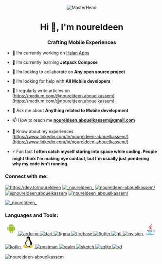 <p align="center">
  <img src="https://media.giphy.com/media/v1.Y2lkPTc5MGI3NjExOGhhaHllM2pqNWpmbnBkMjlmNTdyejh5N2o5dnd3OHd0d3V6ODl6cSZlcD12MV9pbnRlcm5hbF9naWZfYnlfaWQmY3Q9Zw/iIqmM5tTjmpOB9mpbn/giphy.gif" alt="MasterHead">
</p>



<h1 align="center">Hi 👋, I'm noureldeen</h1>
<h3 align="center">Crafting Mobile Experiences</h3>

- 🔭 I’m currently working on [Halan Apps](https://play.google.com/store/apps/details?id=com.halanuser&hl=en&gl=US&pli=1)

- 🌱 I’m currently learning **Jetpack Compose**

- 👯 I’m looking to collaborate on **Any open source project**

- 🤝 I’m looking for help with **All Mobile developers**

- 📝 I regularly write articles on [https://medium.com/@noureldeen.abouelkassem](https://medium.com/@noureldeen.abouelkassem)

- 💬 Ask me about **Anything related to Mobile development**

- 📫 How to reach me **noureldeen.abouelkassem@gmail.com**

- 📄 Know about my experiences [https://www.linkedin.com/in/noureldeen-abouelkassem/](https://www.linkedin.com/in/noureldeen-abouelkassem/)

- ⚡ Fun fact **I often catch myself staring into space while coding. People might think I'm making eye contact, but I'm usually just pondering why my code isn't running.**

<h3 align="left">Connect with me:</h3>
<p align="left">
<a href="https://dev.to/https://dev.to/noureldeen" target="blank"><img align="center" src="https://raw.githubusercontent.com/rahuldkjain/github-profile-readme-generator/master/src/images/icons/Social/devto.svg" alt="https://dev.to/noureldeen" height="30" width="40" /></a>
<a href="https://twitter.com/_noureldeen_" target="blank"><img align="center" src="https://raw.githubusercontent.com/rahuldkjain/github-profile-readme-generator/master/src/images/icons/Social/twitter.svg" alt="_noureldeen_" height="30" width="40" /></a>
<a href="https://linkedin.com/in/noureldeen-abouelkassem/" target="blank"><img align="center" src="https://raw.githubusercontent.com/rahuldkjain/github-profile-readme-generator/master/src/images/icons/Social/linked-in-alt.svg" alt="noureldeen-abouelkassem/" height="30" width="40" /></a>
<a href="https://medium.com/@noureldeen.abouelkassem" target="blank"><img align="center" src="https://raw.githubusercontent.com/rahuldkjain/github-profile-readme-generator/master/src/images/icons/Social/medium.svg" alt="@noureldeen.abouelkassem" height="30" width="40" /></a>
<a href="https://www.leetcode.com/noureldeen_abouelkassem/" target="blank"><img align="center" src="https://raw.githubusercontent.com/rahuldkjain/github-profile-readme-generator/master/src/images/icons/Social/leet-code.svg" alt="noureldeen_abouelkassem/" height="30" width="40" /></a>
<p align="left"> <a href="https://twitter.com/_noureldeen_" target="blank"><img src="https://img.shields.io/twitter/follow/_noureldeen_?logo=twitter&style=for-the-badge" alt="_noureldeen_" /></a> </p>
</p>

<h3 align="left">Languages and Tools:</h3>
<p align="left"> <a href="https://developer.android.com" target="_blank" rel="noreferrer"> <img src="https://raw.githubusercontent.com/devicons/devicon/master/icons/android/android-original-wordmark.svg" alt="android" width="40" height="40"/> </a> <a href="https://www.arduino.cc/" target="_blank" rel="noreferrer"> <img src="https://cdn.worldvectorlogo.com/logos/arduino-1.svg" alt="arduino" width="40" height="40"/> </a> <a href="https://dart.dev" target="_blank" rel="noreferrer"> <img src="https://www.vectorlogo.zone/logos/dartlang/dartlang-icon.svg" alt="dart" width="40" height="40"/> </a> <a href="https://www.figma.com/" target="_blank" rel="noreferrer"> <img src="https://www.vectorlogo.zone/logos/figma/figma-icon.svg" alt="figma" width="40" height="40"/> </a> <a href="https://firebase.google.com/" target="_blank" rel="noreferrer"> <img src="https://www.vectorlogo.zone/logos/firebase/firebase-icon.svg" alt="firebase" width="40" height="40"/> </a> <a href="https://flutter.dev" target="_blank" rel="noreferrer"> <img src="https://www.vectorlogo.zone/logos/flutterio/flutterio-icon.svg" alt="flutter" width="40" height="40"/> </a> <a href="https://git-scm.com/" target="_blank" rel="noreferrer"> <img src="https://www.vectorlogo.zone/logos/git-scm/git-scm-icon.svg" alt="git" width="40" height="40"/> </a> <a href="https://www.invisionapp.com/" target="_blank" rel="noreferrer"> <img src="https://www.vectorlogo.zone/logos/invisionapp/invisionapp-icon.svg" alt="invision" width="40" height="40"/> </a> <a href="https://www.java.com" target="_blank" rel="noreferrer"> <img src="https://raw.githubusercontent.com/devicons/devicon/master/icons/java/java-original.svg" alt="java" width="40" height="40"/> </a> <a href="https://kotlinlang.org" target="_blank" rel="noreferrer"> <img src="https://www.vectorlogo.zone/logos/kotlinlang/kotlinlang-icon.svg" alt="kotlin" width="40" height="40"/> </a> <a href="https://www.linux.org/" target="_blank" rel="noreferrer"> <img src="https://raw.githubusercontent.com/devicons/devicon/master/icons/linux/linux-original.svg" alt="linux" width="40" height="40"/> </a> <a href="https://postman.com" target="_blank" rel="noreferrer"> <img src="https://www.vectorlogo.zone/logos/getpostman/getpostman-icon.svg" alt="postman" width="40" height="40"/> </a> <a href="https://realm.io/" target="_blank" rel="noreferrer"> <img src="https://raw.githubusercontent.com/bestofjs/bestofjs-webui/8665e8c267a0215f3159df28b33c365198101df5/public/logos/realm.svg" alt="realm" width="40" height="40"/> </a> <a href="https://www.sketch.com/" target="_blank" rel="noreferrer"> <img src="https://www.vectorlogo.zone/logos/sketchapp/sketchapp-icon.svg" alt="sketch" width="40" height="40"/> </a> <a href="https://www.sqlite.org/" target="_blank" rel="noreferrer"> <img src="https://www.vectorlogo.zone/logos/sqlite/sqlite-icon.svg" alt="sqlite" width="40" height="40"/> </a> <a href="https://www.adobe.com/products/xd.html" target="_blank" rel="noreferrer"> <img src="https://cdn.worldvectorlogo.com/logos/adobe-xd.svg" alt="xd" width="40" height="40"/> </a> </p>

<p><img align="center" src="https://github-readme-streak-stats.herokuapp.com/?user=noureldeen-abouelkassem&" alt="noureldeen-abouelkassem" /></p>

